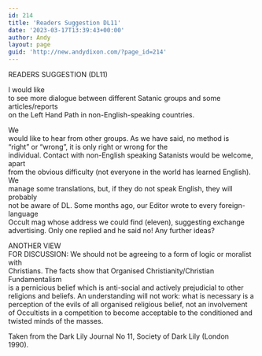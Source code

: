 ```yaml
---
id: 214
title: 'Readers Suggestion DL11'
date: '2023-03-17T13:39:43+00:00'
author: Andy
layout: page
guid: 'http://new.andydixon.com/?page_id=214'
---
```


READERS SUGGESTION (DL11)

I would like  
to see more dialogue between different Satanic groups and some articles/reports  
on the Left Hand Path in non-English-speaking countries.

We  
would like to hear from other groups. As we have said, no method is  
“right” or “wrong”, it is only right or wrong for the  
individual. Contact with non-English speaking Satanists would be welcome, apart  
from the obvious difficulty (not everyone in the world has learned English). We  
manage some translations, but, if they do not speak English, they will probably  
not be aware of DL. Some months ago, our Editor wrote to every foreign-language  
Occult mag whose address we could find (eleven), suggesting exchange  
advertising. Only one replied and he said no! Any further ideas?

ANOTHER VIEW  
FOR DISCUSSION: We should not be agreeing to a form of logic or moralist with  
Christians. The facts show that Organised Christianity/Christian Fundamentalism  
is a pernicious belief which is anti-social and actively prejudicial to other  
religions and beliefs. An understanding will not work: what is necessary is a  
perception of the evils of all organised religious belief, not an involvement  
of Occultists in a competition to become acceptable to the conditioned and  
twisted minds of the masses.

Taken from the Dark Lily Journal No 11, Society of Dark Lily (London  
1990).